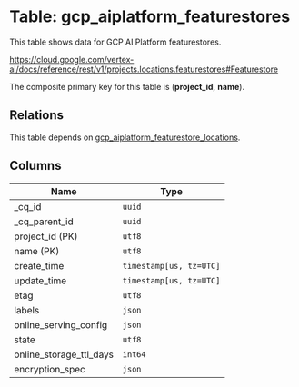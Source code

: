 # Table: gcp_aiplatform_featurestores

This table shows data for GCP AI Platform featurestores.

https://cloud.google.com/vertex-ai/docs/reference/rest/v1/projects.locations.featurestores#Featurestore

The composite primary key for this table is (**project_id**, **name**).

## Relations

This table depends on [gcp_aiplatform_featurestore_locations](gcp_aiplatform_featurestore_locations.md).

## Columns

| Name          | Type          |
| ------------- | ------------- |
|_cq_id|`uuid`|
|_cq_parent_id|`uuid`|
|project_id (PK)|`utf8`|
|name (PK)|`utf8`|
|create_time|`timestamp[us, tz=UTC]`|
|update_time|`timestamp[us, tz=UTC]`|
|etag|`utf8`|
|labels|`json`|
|online_serving_config|`json`|
|state|`utf8`|
|online_storage_ttl_days|`int64`|
|encryption_spec|`json`|